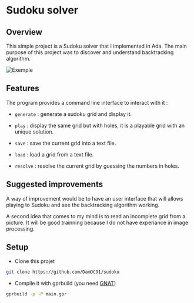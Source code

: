 # Sudoku solver

## Overview 

This simple project is a Sudoku solver that I implemented in Ada.
The main purpose of this project was to discover and understand backtracking algorithm.

![Exemple](https://upload.wikimedia.org/wikipedia/commons/8/8c/Sudoku_solved_by_bactracking.gif)

## Features

The program provides a command line interface to interact with it :

* ```generate```  : generate a sudoku grid and display it.

* ```play```  : display the same grid but with holes, it is a playable grid with an unique solution.

* ```save```  : save the current grid into a text file. 

* ```load```  : load a grid from a text file. 

* ```resolve```  : resolve the current grid by guessing the numbers in holes.

## Suggested improvements

A way of improvement would be to have an user interface that will allows playing to Sudoku and see the backtracking algorithm working.

A second idea that comes to my mind is to read an incomplete grid from a picture. It will be good trainning because I do not have experiance in image processing.

## Setup

* Clone this projet
```bash
git clone https://github.com/DamDC91/sudoku
```
* Compile it with gprbuild (you need [GNAT](https://www.adacore.com/download))
```bash
gprbuild -p -P main.gpr
```

